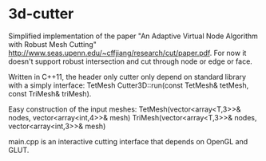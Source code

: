 # 3d-cutter
Simplified implementation of the paper "An Adaptive Virtual Node Algorithm with Robust Mesh Cutting" http://www.seas.upenn.edu/~cffjiang/research/cut/paper.pdf. For now it doesn't support robust intersection and cut through node or edge or face.

Written in C++11, the header only cutter only depend on standard library with a simply interface:
TetMesh Cutter3D::run(const TetMesh& tetMesh, const TriMesh& triMesh).

Easy construction of the input meshes:
TetMesh<T>(vector<array<T,3>>& nodes, vector<array<int,4>>& mesh)
TriMesh<T>(vector<array<T,3>>& nodes, vector<array<int,3>>& mesh)

main.cpp is an interactive cutting interface that depends on OpenGL and GLUT.
